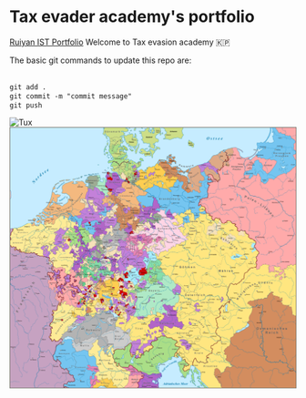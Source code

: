 # Tax evader academy's portfolio
[Ruiyan IST Portfolio](https://github.com/FiveRandomDollars/ist-portfolio-ruiyan8)
Welcome to Tax evasion academy :north_korea:

The basic git commands to update this repo are:
```

git add .
git commit -m "commit message"
git push
```

![Tux](https:%2F%2Fsubstack-post-media.s3.amazonaws.com%2Fpublic%2Fimages%2Ffaa16f22-b10a-4382-a754-8d46fbadefdd_1786x940.png)
![Tux](holy-roman.png)
